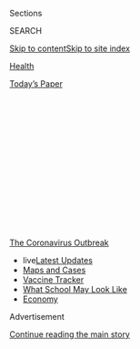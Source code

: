 <div id="app">

<div>

<div>

<div>

<div class="NYTAppHideMasthead css-1q2w90k e1suatyy0">

<div class="section css-ui9rw0 e1suatyy2">

<div class="css-eph4ug er09x8g0">

<div class="css-6n7j50">

</div>

<span class="css-1dv1kvn">Sections</span>

<div class="css-10488qs">

<span class="css-1dv1kvn">SEARCH</span>

</div>

[Skip to content](#site-content)[Skip to site
index](#site-index)

</div>

<div id="masthead-section-label" class="css-1wr3we4 eaxe0e00">

[Health](https://www.nytimes.com/section/health)

</div>

<div class="css-10698na e1huz5gh0">

</div>

</div>

<div id="masthead-bar-one" class="section hasLinks css-15hmgas e1csuq9d3">

<div class="css-uqyvli e1csuq9d0">

</div>

<div class="css-1uqjmks e1csuq9d1">

</div>

<div class="css-9e9ivx">

[](https://myaccount.nytimes.com/auth/login?response_type=cookie&client_id=vi)

</div>

<div class="css-1bvtpon e1csuq9d2">

[Today’s
Paper](https://www.nytimes.com/section/todayspaper)

</div>

</div>

</div>

</div>

<div data-aria-hidden="false">

<div id="site-content" data-role="main">

<div>

<div class="css-1aor85t" style="opacity:0.000000001;z-index:-1;visibility:hidden">

<div class="css-1hqnpie">

<div class="css-epjblv">

<span class="css-17xtcya">[Health](/section/health)</span><span class="css-x15j1o">|</span><span class="css-fwqvlz">F.D.A.
Revokes Emergency Approval of Malaria Drugs Promoted by
Trump</span>

</div>

<div class="css-k008qs">

<div class="css-1iwv8en">

<span class="css-18z7m18"></span>

<div>

</div>

</div>

<span class="css-1n6z4y">https://nyti.ms/2Au654f</span>

<div class="css-1705lsu">

<div class="css-4xjgmj">

<div class="css-4skfbu" data-role="toolbar" data-aria-label="Social Media Share buttons, Save button, and Comments Panel with current comment count" data-testid="share-tools">

  - 
  - 
  - 
  - 
    
    <div class="css-6n7j50">
    
    </div>

  - 

</div>

</div>

</div>

</div>

</div>

</div>

<div id="NYT_TOP_BANNER_REGION" class="css-13pd83m">

<div>

<div id="styln-prism-menu-1592847958612" class="section interactive-content interactive-size-medium css-1edisqu">

<div class="css-17ih8de interactive-body">

<div id="scroll-container" class="css-1gj85ro">

[<span class="styln-title-wrap"><span class="css-1pje3qr">The
Coronavirus</span><span class="css-1pje3qr">
Outbreak</span></span>](https://www.nytimes.com/news-event/coronavirus?action=click&pgtype=Article&state=default&region=TOP_BANNER&context=storylines_menu)

  - <span class="css-kqxiym" data-emphasize="true">live</span>[Latest
    Updates](https://www.nytimes.com/2020/08/02/world/coronavirus-updates.html?action=click&pgtype=Article&state=default&region=TOP_BANNER&context=storylines_menu)
  - [Maps and
    Cases](https://www.nytimes.com/interactive/2020/us/coronavirus-us-cases.html?action=click&pgtype=Article&state=default&region=TOP_BANNER&context=storylines_menu)
  - [Vaccine
    Tracker](https://www.nytimes.com/interactive/2020/science/coronavirus-vaccine-tracker.html?action=click&pgtype=Article&state=default&region=TOP_BANNER&context=storylines_menu)
  - [What School May Look
    Like](https://www.nytimes.com/interactive/2020/07/29/us/schools-reopening-coronavirus.html?action=click&pgtype=Article&state=default&region=TOP_BANNER&context=storylines_menu)
  - [Economy](https://www.nytimes.com/live/2020/07/31/business/stock-market-today-coronavirus?action=click&pgtype=Article&state=default&region=TOP_BANNER&context=storylines_menu)

</div>

</div>

</div>

</div>

</div>

<div id="top-wrapper" class="css-1sy8kpn">

<div id="top-slug" class="css-l9onyx">

Advertisement

</div>

[Continue reading the main
story](#after-top)

<div class="ad top-wrapper" style="text-align:center;height:100%;display:block;min-height:250px">

<div id="top" class="place-ad" data-position="top" data-size-key="top">

</div>

</div>

<div id="after-top">

</div>

</div>

<div>

<div id="sponsor-wrapper" class="css-1hyfx7x">

<div id="sponsor-slug" class="css-19vbshk">

Supported by

</div>

[Continue reading the main
story](#after-sponsor)

<div id="sponsor" class="ad sponsor-wrapper" style="text-align:center;height:100%;display:block">

</div>

<div id="after-sponsor">

</div>

</div>

<div class="css-186x18t">

</div>

<div class="css-1vkm6nb ehdk2mb0">

# F.D.A. Revokes Emergency Approval of Malaria Drugs Promoted by Trump

</div>

The agency said that a review of some studies showed that the drugs’
potential benefits in treating Covid-19 did not outweigh the risks.

<div class="css-79elbk" data-testid="photoviewer-wrapper">

<div class="css-z3e15g" data-testid="photoviewer-wrapper-hidden">

</div>

<div class="css-1a48zt4 ehw59r15" data-testid="photoviewer-children">

![<span class="css-16f3y1r e13ogyst0" data-aria-hidden="true">The Food
and Drug Administration said that hydroxychloroquine was “unlikely to be
effective” in treating the
coronavirus.</span><span class="css-cnj6d5 e1z0qqy90" itemprop="copyrightHolder"><span class="css-1ly73wi e1tej78p0">Credit...</span><span><span>George
Frey/Agence France-Presse — Getty
Images</span></span></span>](https://static01.nyt.com/images/2020/06/15/science/15VIRUS-HCQ/15VIRUS-HCQ-articleLarge.jpg?quality=75&auto=webp&disable=upscale)

</div>

</div>

<div class="css-18e8msd">

<div class="css-vp77d3 epjyd6m0">

<div class="css-1baulvz">

By [<span class="css-1baulvz last-byline" itemprop="name">Katie
Thomas</span>](https://www.nytimes.com/by/katie-thomas)

</div>

</div>

  - 
    
    <div class="css-ld3wwf e16638kd2">
    
    June 15,
    2020
    
    </div>

  - 
    
    <div class="css-4xjgmj">
    
    <div class="css-d8bdto" data-role="toolbar" data-aria-label="Social Media Share buttons, Save button, and Comments Panel with current comment count" data-testid="share-tools">
    
      - 
      - 
      - 
      - 
        
        <div class="css-6n7j50">
        
        </div>
    
      - 
    
    </div>
    
    </div>

</div>

</div>

<div class="section meteredContent css-1r7ky0e" name="articleBody" itemprop="articleBody">

<div class="css-1fanzo5 StoryBodyCompanionColumn">

<div class="css-53u6y8">

The Food and Drug Administration said on Monday that it was [revoking
emergency authorization](https://www.fda.gov/media/138945/download) of
two malaria drugs to treat Covid-19 in hospitalized patients, saying
that they are “unlikely to be effective” and could carry potential
risks.

The drugs, [hydroxychloroquine and
chloroquine](https://www.nytimes.com/2020/06/20/health/hydroxychloroquine-coronavirus-trial.html),
were heavily promoted by President Trump after a handful of small,
poorly controlled studies suggested that they could work against the
disease caused by the coronavirus. Mr. Trump said he [took
hydroxychloroquine](https://www.nytimes.com/2020/06/03/us/politics/trump-physical-hydroxychloroquine.html)
after he had been exposed to two people who tested positive for the
coronavirus.

The agency said that after reviewing some data, it determined that the
drugs, particularly hydroxychloroquine, did not demonstrate potential
benefits that outweighed their risks. Earlier this spring, the F.D.A.
had also issued a [warning that the drugs could cause dangerous heart
arrhythmias in Covid-19
patients.](https://www.nytimes.com/2020/04/24/health/fda-hydroxychloroquine-coronavirus.html)

The review that led to the revocation found more than 100 cases of
serious heart disorders in Covid-19 patients taking the drugs, including
25 that were fatal. Other problems were linked to the drugs as well.

</div>

</div>

<div class="css-1fanzo5 StoryBodyCompanionColumn">

<div class="css-53u6y8">

Lawmakers and some public health experts have criticized the Trump
administration for politicizing the government’s medical and science
arms during the pandemic, and of pressuring agencies like the F.D.A. to
relax its standards for drugs and medical devices, to get them on the
market faster.

“The F.D.A. withdrew an emergency use authorization that never should
have been issued in the first place,” Senator Ron Wyden, Democrat of
Oregon, said in a statement. “By ignoring science and caving to
political pressure from the White House, the F.D.A. stoked false hope
and put American lives in danger, while damaging the agency’s reputation
in the process.”

On Monday, Mr. Trump stood by his support of the drugs, saying at a
White House round table, “All I know is that we’ve had some tremendous
reports.” He added: “It certainly didn’t hurt me. I feel good.”

Dr. Peter Lurie, the president of the Center for Science in the Public
Interest, said the F.D.A.’s move showed “how, in the end, science can
triumph over celebrity and unscientific pronouncements from the White
House. In the end, the truth comes out.”

Dr. Lurie said that while some clinical trials of hydroxychloroquine
were still underway, so far the evidence “keeps going in the same
direction” — that the drug is not effective to treat Covid-19.

</div>

</div>

<div class="css-1fanzo5 StoryBodyCompanionColumn">

<div class="css-53u6y8">

In March, the F.D.A. authorized hospitals to use stockpiles of the
drugs, which pharmaceutical companies had donated, to treat patients
with the virus. Doctors have always been able to prescribe the drugs to
individual patients as they see
fit.

<div id="NYT_MAIN_CONTENT_1_REGION" class="css-9tf9ac">

<div>

<div id="styln-covid-updates-world" class="section interactive-content interactive-size-medium css-1ftcdic">

<div class="css-17ih8de interactive-body">

<div id="styln-briefing-block" data-asset-id="QXJ0aWNsZTpueXQ6Ly9hcnRpY2xlLzhiMjRmNTQ0LWVhMmUtNTlmNC1hMDZiLTM0YWI3YTlmN2E4YQ==">

<div class="briefing-block-header-section">

# [Latest Updates: Global Coronavirus Outbreak](https://www.nytimes.com/2020/08/01/world/coronavirus-covid-19.html?action=click&pgtype=Article&state=default&region=MAIN_CONTENT_1&context=storylines_live_updates)

<div class="briefing-block-ts">

Updated 2020-08-02T17:52:35.962Z

</div>

</div>

  - [The U.S. reels as July cases more than double the total of any
    other
    month.](https://www.nytimes.com/2020/08/01/world/coronavirus-covid-19.html?action=click&pgtype=Article&state=default&region=MAIN_CONTENT_1&context=storylines_live_updates#link-34047410)
  - [Top U.S. officials work to break an impasse over the federal
    jobless
    benefit.](https://www.nytimes.com/2020/08/01/world/coronavirus-covid-19.html?action=click&pgtype=Article&state=default&region=MAIN_CONTENT_1&context=storylines_live_updates#link-780ec966)
  - [Its outbreak untamed, Melbourne goes into even greater
    lockdown.](https://www.nytimes.com/2020/08/01/world/coronavirus-covid-19.html?action=click&pgtype=Article&state=default&region=MAIN_CONTENT_1&context=storylines_live_updates#link-2bc8948)

<div class="briefing-block-footer">

<div class="briefing-block-footer-meta">

[See more
updates](https://www.nytimes.com/2020/08/01/world/coronavirus-covid-19.html?action=click&pgtype=Article&state=default&region=MAIN_CONTENT_1&context=storylines_live_updates)

</div>

<div class="briefing-block-briefinglinks">

<span>More live coverage:</span>
[Markets](https://www.nytimes.com/live/2020/07/31/business/stock-market-today-coronavirus?action=click&pgtype=Article&state=default&region=MAIN_CONTENT_1&context=storylines_live_updates)

</div>

</div>

</div>

</div>

</div>

</div>

</div>

But in a letter on Monday revoking the authorization, the agency said
that further studies had shown that the two drugs were unlikely to be
effective in stopping the virus, and that national treatment guidelines
didn’t recommend using them outside of clinical trials.

According to the letter, written by Denise M. Hinton, the F.D.A.’s chief
scientist, the request to revoke the authorization came from the
Biomedical Advanced Research and Development Authority, the unit of the
Department of Health and Human Services that had initially asked for the
authorization.

In April, the head of that unit, Dr. Rick Bright, [said he was removed
from his
post](https://www.nytimes.com/2020/04/22/us/politics/rick-bright-trump-hydroxychloroquine-coronavirus.html)
after he pushed for rigorous vetting of hydroxychloroquine, even as Mr.
Trump and his allies were enthusiastically promoting it.

The use of hydroxychloroquine [spiked after Mr.
Trump](https://www.nytimes.com/2020/04/25/us/coronavirus-trump-chloroquine-hydroxychloroquine.html)
continuously praised its potential, calling it a possible “game changer”
and [saying, “What the hell do you have to
lose?](https://www.nytimes.com/2020/03/20/health/coronavirus-chloroquine-trump.html)”
His repeated promotions during daily briefings at the White House
prompted runs on pharmacies, threatening supplies for the drugs, which
are also taken by people with rheumatoid arthritis and lupus.

Alex M. Azar II, the secretary of health and human services, said at the
round table Monday that the F.D.A.’s action only ended the authorization
for hospitals to use federal stockpiles of the drugs on hospitalized
patients and noted that doctors could still prescribe the drugs to
patients.

“In fact the F.D.A. removal of the emergency use authorization takes
away what had been a significant misunderstanding by many that had made
people think it could only be used in a hospital setting,” he said.

</div>

</div>

<div class="css-1fanzo5 StoryBodyCompanionColumn">

<div class="css-53u6y8">

Interest in hydroxychloroquine has waned in recent weeks as further
studies showed that the drug did not appear to be effective in treating
or preventing Covid-19. Earlier this month, [a study of 821
people](https://www.nytimes.com/2020/06/03/health/hydroxychloroquine-coronavirus-trump.html)
who had been exposed to patients infected with the virus showed that the
drug did not prevent infection.

In May, an article in The Lancet about another study concluded that
hydroxychloroquine and chloroquine did not help patients and might have
harmed them — [but that study was later
retracted](https://www.nytimes.com/2020/06/04/health/coronavirus-hydroxychloroquine.html)
after the authors could not verify the database of medical records on
which the article was based.

As of May 6, there were 347 adverse events in Covid-19 patients taking
hydroxychloroquine, and 38 in those taking chloroquine (which is used
less often), the F.D.A. said, based on a search of its own database and
reports to poison-control centers. The majority of cases, 69 percent,
involved men with a median age in the early 60s.

The total included 109 serious heart problems, including 80 cases of a
serious heart rhythm disorder called QT prolongation. Other patients had
different rhythm abnormalities. Over all, 25 of the 109 died. Many who
had cardiac effects had been given other drugs at the same time, like
the antibiotic azithromycin, that can also cause QT prolongation.

There were also serious adverse events not affecting the heart in 113
cases, including liver abnormalities, which are listed on the drugs’
labeling as a possible problem. Some patients had severe kidney
problems, but renal disease has been linked to the coronavirus
itself.

<div id="NYT_MAIN_CONTENT_3_REGION" class="css-9tf9ac">

<div>

<div id="styln-prism-freeform-1594220623585" class="section interactive-content interactive-size-medium css-1ftcdic">

<div class="css-17ih8de interactive-body">

<div id="prism-freeform-block-62021" class="css-19mumt8" data-role="complementary" data-storyline="The Coronavirus Outbreak" data-truncated="true" tabindex="0">

<div class="css-a8d9oz">

<div class="css-eb027h">

[](https://www.nytimes.com/news-event/coronavirus?action=click&pgtype=Article&state=default&region=MAIN_CONTENT_3&context=storylines_faq)

### The Coronavirus Outbreak ›

#### Frequently Asked Questions

Updated July 27, 2020

  - #### Should I refinance my mortgage?
    
      - [It could be a good
        idea,](https://www.nytimes.com/article/coronavirus-money-unemployment.html?action=click&pgtype=Article&state=default&region=MAIN_CONTENT_3&context=storylines_faq)
        because mortgage rates have [never been
        lower.](https://www.nytimes.com/2020/07/16/business/mortgage-rates-below-3-percent.html?action=click&pgtype=Article&state=default&region=MAIN_CONTENT_3&context=storylines_faq)
        Refinancing requests have pushed mortgage applications to some
        of the highest levels since 2008, so be prepared to get in line.
        But defaults are also up, so if you’re thinking about buying a
        home, be aware that some lenders have tightened their standards.

  - #### What is school going to look like in September?
    
      - It is unlikely that many schools will return to a normal
        schedule this fall, requiring the grind of [online
        learning](https://www.nytimes.com/2020/06/05/us/coronavirus-education-lost-learning.html?action=click&pgtype=Article&state=default&region=MAIN_CONTENT_3&context=storylines_faq),
        [makeshift child
        care](https://www.nytimes.com/2020/05/29/us/coronavirus-child-care-centers.html?action=click&pgtype=Article&state=default&region=MAIN_CONTENT_3&context=storylines_faq)
        and [stunted
        workdays](https://www.nytimes.com/2020/06/03/business/economy/coronavirus-working-women.html?action=click&pgtype=Article&state=default&region=MAIN_CONTENT_3&context=storylines_faq)
        to continue. California’s two largest public school districts —
        Los Angeles and San Diego — said on July 13, that [instruction
        will be remote-only in the
        fall](https://www.nytimes.com/2020/07/13/us/lausd-san-diego-school-reopening.html?action=click&pgtype=Article&state=default&region=MAIN_CONTENT_3&context=storylines_faq),
        citing concerns that surging coronavirus infections in their
        areas pose too dire a risk for students and teachers. Together,
        the two districts enroll some 825,000 students. They are the
        largest in the country so far to abandon plans for even a
        partial physical return to classrooms when they reopen in
        August. For other districts, the solution won’t be an
        all-or-nothing approach. [Many
        systems](https://bioethics.jhu.edu/research-and-outreach/projects/eschool-initiative/school-policy-tracker/),
        including the nation’s largest, New York City, are devising
        [hybrid
        plans](https://www.nytimes.com/2020/06/26/us/coronavirus-schools-reopen-fall.html?action=click&pgtype=Article&state=default&region=MAIN_CONTENT_3&context=storylines_faq)
        that involve spending some days in classrooms and other days
        online. There’s no national policy on this yet, so check with
        your municipal school system regularly to see what is happening
        in your community.

  - #### Is the coronavirus airborne?
    
      - The coronavirus [can stay aloft for hours in tiny droplets in
        stagnant
        air](https://www.nytimes.com/2020/07/04/health/239-experts-with-one-big-claim-the-coronavirus-is-airborne.html?action=click&pgtype=Article&state=default&region=MAIN_CONTENT_3&context=storylines_faq),
        infecting people as they inhale, mounting scientific evidence
        suggests. This risk is highest in crowded indoor spaces with
        poor ventilation, and may help explain super-spreading events
        reported in meatpacking plants, churches and restaurants. [It’s
        unclear how often the virus is
        spread](https://www.nytimes.com/2020/07/06/health/coronavirus-airborne-aerosols.html?action=click&pgtype=Article&state=default&region=MAIN_CONTENT_3&context=storylines_faq)
        via these tiny droplets, or aerosols, compared with larger
        droplets that are expelled when a sick person coughs or sneezes,
        or transmitted through contact with contaminated surfaces, said
        Linsey Marr, an aerosol expert at Virginia Tech. Aerosols are
        released even when a person without symptoms exhales, talks or
        sings, according to Dr. Marr and more than 200 other experts,
        who [have outlined the evidence in an open letter to the World
        Health
        Organization](https://academic.oup.com/cid/article/doi/10.1093/cid/ciaa939/5867798).

  - #### What are the symptoms of coronavirus?
    
      - Common symptoms [include fever, a dry cough, fatigue and
        difficulty breathing or shortness of
        breath.](https://www.nytimes.com/article/symptoms-coronavirus.html?action=click&pgtype=Article&state=default&region=MAIN_CONTENT_3&context=storylines_faq)
        Some of these symptoms overlap with those of the flu, making
        detection difficult, but runny noses and stuffy sinuses are less
        common. [The C.D.C. has
        also](https://www.nytimes.com/2020/04/27/health/coronavirus-symptoms-cdc.html?action=click&pgtype=Article&state=default&region=MAIN_CONTENT_3&context=storylines_faq)
        added chills, muscle pain, sore throat, headache and a new loss
        of the sense of taste or smell as symptoms to look out for. Most
        people fall ill five to seven days after exposure, but symptoms
        may appear in as few as two days or as many as 14 days.

  - #### Does asymptomatic transmission of Covid-19 happen?
    
      - So far, the evidence seems to show it does. A widely cited
        [paper](https://www.nature.com/articles/s41591-020-0869-5)
        published in April suggests that people are most infectious
        about two days before the onset of coronavirus symptoms and
        estimated that 44 percent of new infections were a result of
        transmission from people who were not yet showing symptoms.
        Recently, a top expert at the World Health Organization stated
        that transmission of the coronavirus by people who did not have
        symptoms was “very rare,” [but she later walked back that
        statement.](https://www.nytimes.com/2020/06/09/world/coronavirus-updates.html?action=click&pgtype=Article&state=default&region=MAIN_CONTENT_3&context=storylines_faq#link-1f302e21)

<div id="styln-survey-component-62021" class="styln-survey-component" data-surveyname="faq" data-surveystoryline="coronavirus">

</div>

</div>

<div class="css-6mllg9">

</div>

<div class="css-pmm6ed">

<span class="css-5gimkt"></span>

</div>

</div>

</div>

</div>

</div>

</div>

</div>

Four patients developed a blood disorder called methemoglobinemia, and
two died. That condition is not mentioned in the drugs’ labeling, but
had been known as a rare side effect of some medications.

It was not possible to calculate rates of the adverse events, because
the total number of patients given the drugs was not known, the F.D.A.
said.

</div>

</div>

<div class="css-1fanzo5 StoryBodyCompanionColumn">

<div class="css-53u6y8">

The agency [also issued a warning
Monday](https://www.fda.gov/media/137566/download?utm_campaign=FDA%20Warns%20of%20Newly%20Discovered%20Potential%20Drug%20Interaction%20That%20May%20Reduce%20Effectiveness&utm_medium=email&utm_source=Eloqua)
about combining hydroxychloroquine or chloroquine with remdesivir, a
recently authorized treatment for patients with Covid-19. The F.DA. said
the malaria drugs could interfere with remdesivir’s ability to fight the
virus.

Several trials of hydroxychloroquine are still underway, including
additional studies of whether it can be used to prevent coronavirus
infection. The World Health Organization resumed a study of the drug
after briefly halting it in the wake of the Lancet article.

Two arms of the National Institutes of Health — the National Heart, Lung
and Blood Institute and the National Institute for Allergy and
Infectious Diseases — are conducting clinical trials of
hydroxychloroquine. Dr. Francis Collins, the N.I.H. director, said those
studies would continue.

“I think that would be unfortunate not to,” Dr. Collins said. “What’s
been missing here are really well-designed, randomized
placebo-controlled trials for hospitalized patients.”

Hydroxychloroquine is still being embraced elsewhere, [including in
Brazil,](https://www.nytimes.com/2020/06/13/world/americas/virus-brazil-bolsonaro-chloroquine.html)
which is battling an explosive outbreak.

Members of Congress [have
questioned](https://www.warren.senate.gov/imo/media/doc/2020.05.06%20Letter%20to%20FDA%20re%20data%20tracking.pdf)
increases in the F.D.A.’s granting of emergency use authorizations
during the pandemic for certain drugs as potential treatments. They have
also questioned authorizations for antibody and diagnostic tests whose
data had not been thoroughly vetted before approval, and for certain
types of masks and other devices.

Some Democratic lawmakers have criticized the Trump administration for
pressuring the agency into issuing too many emergency approvals.

</div>

</div>

<div class="css-1fanzo5 StoryBodyCompanionColumn">

<div class="css-53u6y8">

In some cases, the F.D.A. has recently rescinded emergency approvals[for
use or reuse of some
masks](https://www.nytimes.com/2020/06/07/science/masks-china-coronavirus.html)
and told companies that [did not meet a deadline for submitting
data](https://www.nytimes.com/2020/05/04/health/fda-antibody-tests-coronavirus.html)
on antibody tests that they should not be selling them. The Government
Accountability Office recently testified that it planned to look into
the F.D.A.’s emergency authorizations.

On Monday, Democrats framed the news as further evidence that Mr. Trump
cannot be relied upon in the coronavirus pandemic. Senator Chuck
Schumer, the minority leader from New York, said on Twitter, “On medical
issues like on so much else, he doesn’t know what he is talking about.”

Denise Grady, Sheryl Gay Stolberg and Michael Crowley contributed
reporting.

</div>

</div>

<div class="css-cfo9c3">

</div>

<div>

</div>

</div>

<div>

</div>

<div>

</div>

<div>

</div>

<div>

<div id="bottom-wrapper" class="css-1ede5it">

<div id="bottom-slug" class="css-l9onyx">

Advertisement

</div>

[Continue reading the main
story](#after-bottom)

<div id="bottom" class="ad bottom-wrapper" style="text-align:center;height:100%;display:block;min-height:90px">

</div>

<div id="after-bottom">

</div>

</div>

</div>

</div>

</div>

## Site Index

<div>

</div>

## Site Information Navigation

  - [© <span>2020</span> <span>The New York Times
    Company</span>](https://help.nytimes.com/hc/en-us/articles/115014792127-Copyright-notice)

<!-- end list -->

  - [NYTCo](https://www.nytco.com/)
  - [Contact
    Us](https://help.nytimes.com/hc/en-us/articles/115015385887-Contact-Us)
  - [Work with us](https://www.nytco.com/careers/)
  - [Advertise](https://nytmediakit.com/)
  - [T Brand Studio](http://www.tbrandstudio.com/)
  - [Your Ad
    Choices](https://www.nytimes.com/privacy/cookie-policy#how-do-i-manage-trackers)
  - [Privacy](https://www.nytimes.com/privacy)
  - [Terms of
    Service](https://help.nytimes.com/hc/en-us/articles/115014893428-Terms-of-service)
  - [Terms of
    Sale](https://help.nytimes.com/hc/en-us/articles/115014893968-Terms-of-sale)
  - [Site
    Map](https://spiderbites.nytimes.com)
  - [Help](https://help.nytimes.com/hc/en-us)
  - [Subscriptions](https://www.nytimes.com/subscription?campaignId=37WXW)

</div>

</div>

</div>

</div>
